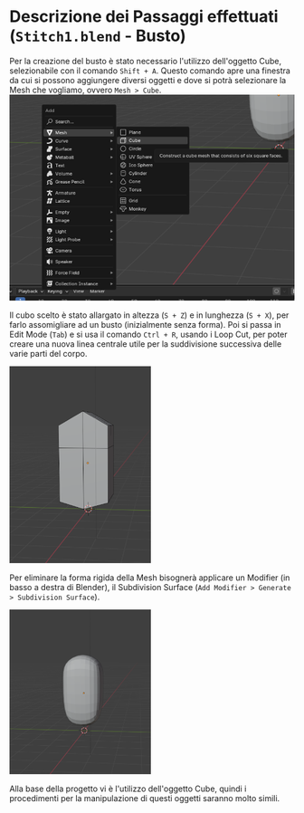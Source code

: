 # Descrizione dei Passaggi effettuati (`Stitch1.blend` - Busto)
Per la creazione del busto è stato necessario l'utilizzo dell'oggetto Cube, selezionabile con il comando `Shift + A`.
Questo comando apre una finestra da cui si possono aggiungere diversi oggetti e dove si potrà
selezionare la Mesh che vogliamo, ovvero `Mesh > Cube`.
![](../images/menu.png)

Il cubo scelto è stato allargato in altezza (`S + Z`) e in lunghezza (`S + X`), per farlo assomigliare
ad un busto (inizialmente senza forma). Poi si passa in Edit Mode (`Tab`) e si
usa il comando `Ctrl + R`, usando i Loop Cut, per poter creare una nuova linea centrale utile 
per la suddivisione successiva delle varie parti del corpo.

<img src = "../images/bustoS.png" width = "250">


Per eliminare la forma rigida della Mesh bisognerà applicare un Modifier (in basso a destra di Blender), il 
Subdivision Surface (`Add Modifier > Generate > Subdivision Surface`).

<img src = "../images/busto.png" width = "250">

Alla base della progetto vi è l'utilizzo dell'oggetto Cube, quindi i procedimenti per la manipulazione di questi oggetti saranno molto simili.
